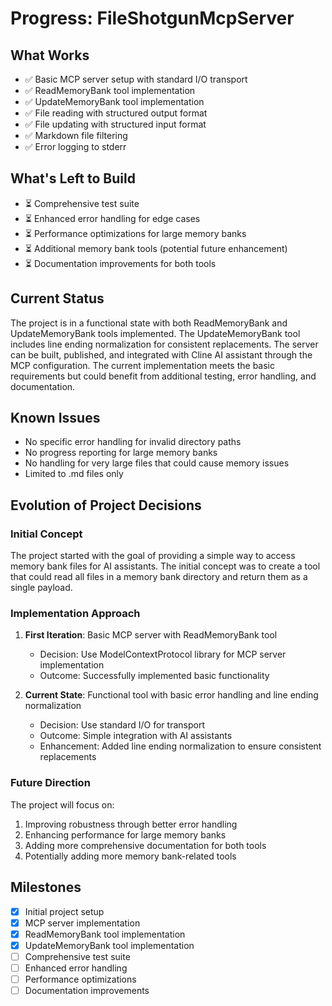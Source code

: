 # Progress: FileShotgunMcpServer

## What Works
- ✅ Basic MCP server setup with standard I/O transport
- ✅ ReadMemoryBank tool implementation
- ✅ UpdateMemoryBank tool implementation
- ✅ File reading with structured output format
- ✅ File updating with structured input format
- ✅ Markdown file filtering
- ✅ Error logging to stderr

## What's Left to Build
- ⏳ Comprehensive test suite
- ⏳ Enhanced error handling for edge cases
- ⏳ Performance optimizations for large memory banks
- ⏳ Additional memory bank tools (potential future enhancement)
- ⏳ Documentation improvements for both tools

## Current Status
The project is in a functional state with both ReadMemoryBank and UpdateMemoryBank tools implemented. The UpdateMemoryBank tool includes line ending normalization for consistent replacements. The server can be built, published, and integrated with Cline AI assistant through the MCP configuration. The current implementation meets the basic requirements but could benefit from additional testing, error handling, and documentation.

## Known Issues
- No specific error handling for invalid directory paths
- No progress reporting for large memory banks
- No handling for very large files that could cause memory issues
- Limited to .md files only

## Evolution of Project Decisions

### Initial Concept
The project started with the goal of providing a simple way to access memory bank files for AI assistants. The initial concept was to create a tool that could read all files in a memory bank directory and return them as a single payload.

### Implementation Approach
1. **First Iteration**: Basic MCP server with ReadMemoryBank tool
   - Decision: Use ModelContextProtocol library for MCP server implementation
   - Outcome: Successfully implemented basic functionality

2. **Current State**: Functional tool with basic error handling and line ending normalization
   - Decision: Use standard I/O for transport
   - Outcome: Simple integration with AI assistants
   - Enhancement: Added line ending normalization to ensure consistent replacements

### Future Direction
The project will focus on:
1. Improving robustness through better error handling
2. Enhancing performance for large memory banks
3. Adding more comprehensive documentation for both tools
4. Potentially adding more memory bank-related tools

## Milestones
- [x] Initial project setup
- [x] MCP server implementation
- [x] ReadMemoryBank tool implementation
- [x] UpdateMemoryBank tool implementation
- [ ] Comprehensive test suite
- [ ] Enhanced error handling
- [ ] Performance optimizations
- [ ] Documentation improvements
